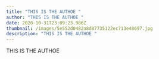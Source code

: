 ```yaml
---
title: "THIS IS THE AUTHOE "
author: "THIS IS THE AUTHOE "
date: 2020-10-31T23:09:23.986Z
thumbnail: /images/5e552d0482a8d87735122ec713e48697.jpg
description: "THIS IS THE AUTHOE "
---
```

THIS IS THE AUTHOE
